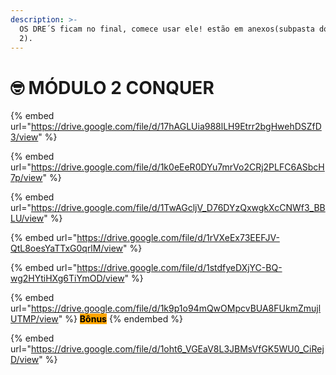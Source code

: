```yaml
---
description: >-
  OS DRE´S ficam no final, comece usar ele! estão em anexos(subpasta do modulo
  2).
---
```


# 🤓 MÓDULO 2 CONQUER

{% embed url="https://drive.google.com/file/d/17hAGLUia988lLH9Etrr2bgHwehDSZfD3/view" %}

{% embed url="https://drive.google.com/file/d/1k0eEeR0DYu7mrVo2CRj2PLFC6ASbcH7p/view" %}

{% embed url="https://drive.google.com/file/d/1TwAGcljV_D76DYzQxwgkXcCNWf3_BBLU/view" %}

{% embed url="https://drive.google.com/file/d/1rVXeEx73EEFJV-QtL8oesYaTTxG0qrlM/view" %}

{% embed url="https://drive.google.com/file/d/1stdfyeDXjYC-BQ-wg2HYtiHXg6TiYmOD/view" %}

{% embed url="https://drive.google.com/file/d/1k9p1o94mQwOMpcvBUA8FUkmZmujlUTMP/view" %}
<mark style="background-color:orange;">**Bônus**</mark>
{% endembed %}

{% embed url="https://drive.google.com/file/d/1oht6_VGEaV8L3JBMsVfGK5WU0_CiRejD/view" %}
